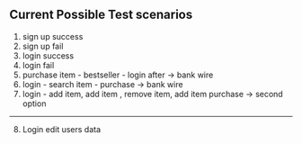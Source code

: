 ## Current Possible Test scenarios

1. sign up success
2. sign up fail
3. login success
4. login fail
5. purchase item - bestseller - login after -> bank wire
6. login - search item - purchase -> bank wire
7. login - add item, add item , remove item, add item purchase -> second option
--------------------------------------------------------------------------------
8. Login edit users data